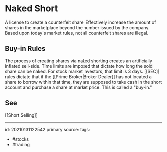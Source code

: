 # Naked Short
A license to create a counterfeit share. Effectively increase the amount of shares in the marketplace beyond the number issued by the company. Based upon today's market rules, not all counterfeit shares are illegal.

## Buy-in Rules
The process of creating shares via naked shorting creates an artificially inflated sell-side. Time limits are imposed that dictate how long the sold share can be naked. For stock market investors, that limit is 3 days. [[SEC]] rules dictate that if the [[Prime Broker|Broker Dealer]] has not located a share to borrow within that time, they are supposed to take cash in the short account and purchase a share at market price. This is called a "buy-in."

## See
[[Short Selling]]


---

id: 20210131122542
primary source: 
tags:
- #stocks 
- #trading 

